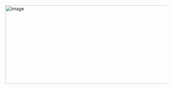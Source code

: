 <img width="537" height="244" alt="image" src="https://github.com/user-attachments/assets/ff8ee4dd-8425-4294-b628-d795afb20c00" />
